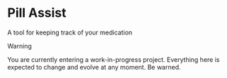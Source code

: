 # Pill Assist

A tool for keeping track of your medication

> [!WARNING]
> You are currently entering a work-in-progress project. Everything here is expected to change and evolve at any moment. Be warned.
